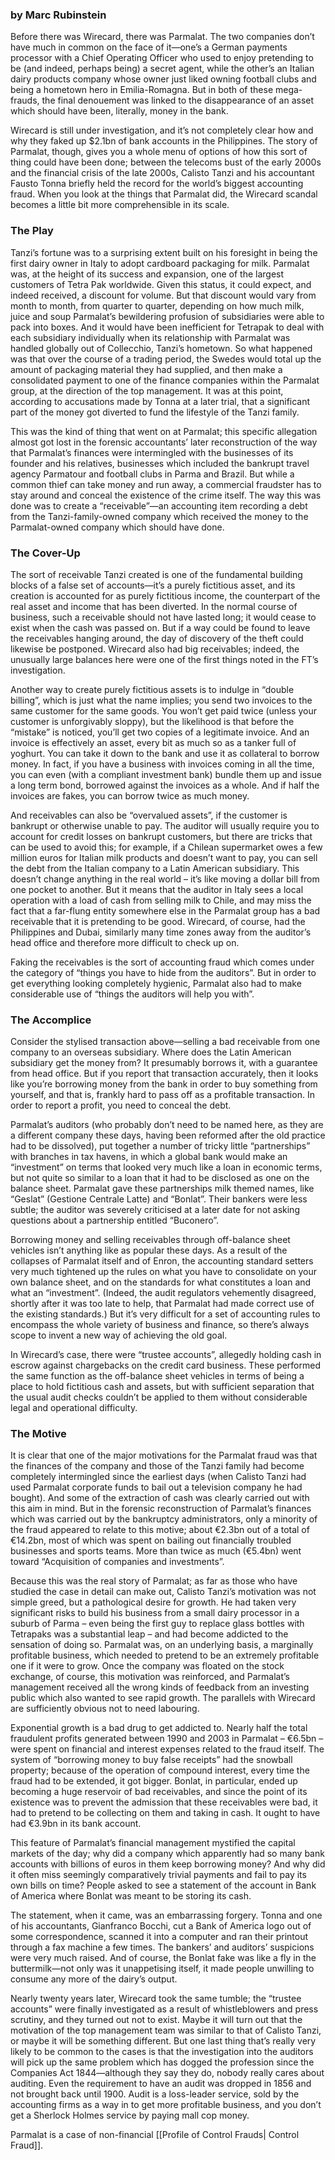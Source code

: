 ### by Marc Rubinstein



Before there was Wirecard, there was Parmalat.  The two companies don’t have much in common on the face of it—one’s a German payments processor with a Chief Operating Officer who used to enjoy pretending to be (and indeed, perhaps being) a secret agent, while the other’s an Italian dairy products company whose owner just liked owning football clubs and being a hometown hero in Emilia-Romagna.  But in both of these mega-frauds, the final denouement was linked to the disappearance of an asset which should have been, literally, money in the bank.

Wirecard is still under investigation, and it’s not completely clear how and why they faked up $2.1bn of bank accounts in the Philippines.  The story of Parmalat, though, gives you a whole menu of options of how this sort of thing could have been done; between the telecoms bust of the early 2000s and the financial crisis of the late 2000s, Calisto Tanzi and his accountant Fausto Tonna briefly held the record for the world’s biggest accounting fraud.  When you look at the things that Parmalat did, the Wirecard scandal becomes a little bit more comprehensible in its scale.

### The Play
Tanzi’s fortune was to a surprising extent built on his foresight in being the first dairy owner in Italy to adopt cardboard packaging for milk.  Parmalat was, at the height of its success and expansion, one of the largest customers of Tetra Pak worldwide.  Given this status, it could expect, and indeed received, a discount for volume.  But that discount would vary from month to month, from quarter to quarter, depending on how much milk, juice and soup Parmalat’s bewildering profusion of subsidiaries were able to pack into boxes.  And it would have been inefficient for Tetrapak to deal with each subsidiary individually when its relationship with Parmalat was handled globally out of Collecchio, Tanzi’s hometown.  So what happened was that over the course of a trading period, the Swedes would total up the amount of packaging material they had supplied, and then make a consolidated payment to one of the finance companies within the Parmalat group, at the direction of the top management.  It was at this point, according to accusations made by Tonna at a later trial, that a significant part of the money got diverted to fund the lifestyle of the Tanzi family.

This was the kind of thing that went on at Parmalat; this specific allegation almost got lost in the forensic accountants’ later reconstruction of the way that Parmalat’s finances were intermingled with the businesses of its founder and his relatives, businesses which included the bankrupt travel agency Parmatour and football clubs in Parma and Brazil. But while a common thief can take money and run away, a commercial fraudster has to stay around and conceal the existence of the crime itself.  The way this was done was to create a “receivable”—an accounting item recording a debt from the Tanzi-family-owned company which received the money to the Parmalat-owned company which should have done.

### The Cover-Up
The sort of receivable Tanzi created is one of the fundamental building blocks of a false set of accounts—it’s a purely fictitious asset, and its creation is accounted for as purely fictitious income, the counterpart of the real asset and income that has been diverted.  In the normal course of business, such a receivable should not have lasted long; it would cease to exist when the cash was passed on.  But if a way could be found to leave the receivables hanging around, the day of discovery of the theft could likewise be postponed.  Wirecard also had big receivables; indeed, the unusually large balances here were one of the first things noted in the FT’s investigation.

Another way to create purely fictitious assets is to indulge in “double billing”, which is just what the name implies; you send two invoices to the same customer for the same goods.  You won’t get paid twice (unless your customer is unforgivably sloppy), but the likelihood is that before the “mistake” is noticed, you’ll get two copies of a legitimate invoice.  And an invoice is effectively an asset, every bit as much so as a tanker full of yoghurt.  You can take it down to the bank and use it as collateral to borrow money.  In fact, if you have a business with invoices coming in all the time, you can even (with a compliant investment bank) bundle them up and issue a long term bond, borrowed against the invoices as a whole.  And if half the invoices are fakes, you can borrow twice as much money.

And receivables can also be “overvalued assets”, if the customer is bankrupt or otherwise unable to pay.  The auditor will usually require you to account for credit losses on bankrupt customers, but there are tricks that can be used to avoid this; for example, if a Chilean supermarket owes a few million euros for Italian milk products and doesn’t want to pay, you can sell the debt from the Italian company to a Latin American subsidiary.  This doesn’t change anything in the real world – it’s like moving a dollar bill from one pocket to another.  But it means that the auditor in Italy sees a local operation with a load of cash from selling milk to Chile, and may miss the fact that a far-flung entity somewhere else in the Parmalat group has a bad receivable that it is pretending to be good.  Wirecard, of course, had the Philippines and Dubai, similarly many time zones away from the auditor’s head office and therefore more difficult to check up on.

Faking the receivables is the sort of accounting fraud which comes under the category of “things you have to hide from the auditors”.  But in order to get everything looking completely hygienic, Parmalat also had to make considerable use of “things the auditors will help you with”.

### The Accomplice
Consider the stylised transaction above—selling a bad receivable from one company to an overseas subsidiary.  Where does the Latin American subsidiary get the money from?  It presumably borrows it, with a guarantee from head office.  But if you report that transaction accurately, then it looks like you’re borrowing money from the bank in order to buy something from yourself, and that is, frankly hard to pass off as a profitable transaction.  In order to report a profit, you need to conceal the debt.

Parmalat’s auditors (who probably don’t need to be named here, as they are a different company these days, having been reformed after the old practice had to be dissolved), put together a number of tricky little “partnerships” with branches in tax havens, in which a global bank would make an “investment” on terms that looked very much like a loan in economic terms, but not quite so similar to a loan that it had to be disclosed as one on the balance sheet.  Parmalat gave these partnerships milk themed names, like “Geslat” (Gestione Centrale Latte) and “Bonlat”.  Their bankers were less subtle; the auditor was severely criticised at a later date for not asking questions about a partnership entitled “Buconero”.

Borrowing money and selling receivables through off-balance sheet vehicles isn’t anything like as popular these days. As a result of the collapses of Parmalat itself and of Enron, the accounting standard setters very much tightened up the rules on what you have to consolidate on your own balance sheet, and on the standards for what constitutes a loan and what an “investment”. (Indeed, the audit regulators vehemently disagreed, shortly after it was too late to help, that Parmalat had made correct use of the existing standards.)  But it’s very difficult for a set of accounting rules to encompass the whole variety of business and finance, so there’s always scope to invent a new way of achieving the old goal.

In Wirecard’s case, there were “trustee accounts”, allegedly holding cash in escrow against chargebacks on the credit card business.  These performed the same function as the off-balance sheet vehicles in terms of being a place to hold fictitious cash and assets, but with sufficient separation that the usual audit checks couldn’t be applied to them without considerable legal and operational difficulty.

### The Motive
It is clear that one of the major motivations for the Parmalat fraud was that the finances of the company and those of the Tanzi family had become completely intermingled since the earliest days (when Calisto Tanzi had used Parmalat corporate funds to bail out a television company he had bought).  And some of the extraction of cash was clearly carried out with this aim in mind.  But in the forensic reconstruction of Parmalat’s finances which was carried out by the bankruptcy administrators, only a minority of the fraud appeared to relate to this motive; about €2.3bn out of a total of €14.2bn, most of which was spent on bailing out financially troubled businesses and sports teams.  More than twice as much (€5.4bn) went toward “Acquisition of companies and investments”.

Because this was the real story of Parmalat; as far as those who have studied the case in detail can make out, Calisto Tanzi’s motivation was not simple greed, but a pathological desire for growth.  He had taken very significant risks to build his business from a small dairy processor in a suburb of Parma – even being the first guy to replace glass bottles with Tetrapaks was a substantial leap – and had become addicted to the sensation of doing so.  Parmalat was, on an underlying basis, a marginally profitable business, which needed to pretend to be an extremely profitable one if it were to grow.  Once the company was floated on the stock exchange, of course, this motivation was reinforced, and Parmalat’s management received all the wrong kinds of feedback from an investing public which also wanted to see rapid growth.  The parallels with Wirecard are sufficiently obvious not to need labouring.

Exponential growth is a bad drug to get addicted to.  Nearly half the total fraudulent profits generated between 1990 and 2003 in Parmalat – €6.5bn – were spent on financial and interest expenses related to the fraud itself.  The system of “borrowing money to buy false receipts” had the snowball property; because of the operation of compound interest, every time the fraud had to be extended, it got bigger.  Bonlat, in particular, ended up becoming a huge reservoir of bad receivables, and since the point of its existence was to prevent the admission that these receivables were bad, it had to pretend to be collecting on them and taking in cash.  It ought to have had €3.9bn in its bank account.

This feature of Parmalat’s financial management mystified the capital markets of the day; why did a company which apparently had so many bank accounts with billions of euros in them keep borrowing money?  And why did it often miss seemingly comparatively trivial payments and fail to pay its own bills on time?  People asked to see a statement of the account in Bank of America where Bonlat was meant to be storing its cash.

The statement, when it came, was an embarrassing forgery.  Tonna and one of his accountants, Gianfranco Bocchi, cut a Bank of America logo out of some correspondence, scanned it into a computer and ran their printout through a fax machine a few times.  The bankers’ and auditors’ suspicions were very much raised.  And of course, the Bonlat fake was like a fly in the buttermilk—not only was it unappetising itself, it made people unwilling to consume any more of the dairy’s output. 

Nearly twenty years later, Wirecard took the same tumble; the “trustee accounts” were finally investigated as a result of whistleblowers and press scrutiny, and they turned out not to exist.  Maybe it will turn out that the motivation of the top management team was similar to that of Calisto Tanzi, or maybe it will be something different.  But one last thing that’s really very likely to be common to the cases is that the investigation into the auditors will pick up the same problem which has dogged the profession since the Companies Act 1844—although they say they do, nobody really cares about auditing.  Even the requirement to have an audit was dropped in 1856 and not brought back until 1900.  Audit is a loss-leader service, sold by the accounting firms as a way in to get more profitable business, and you don’t get a Sherlock Holmes service by paying mall cop money. 


Parmalat is a case of non-financial [[Profile of Control Frauds| Control Fraud]].